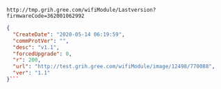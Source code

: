 `http://tmp.grih.gree.com/wifiModule/Lastversion?firmwareCode=362001062992`

```json
{
  "CreateDate": "2020-05-14 06:19:59",
  "commProtVer": "",
  "desc": "v1.1",
  "forcedUpgrade": 0,
  "r": 200,
  "url": "http://test.grih.gree.com/wifiModule/image/12498/770088",
  "ver": "1.1"
}```